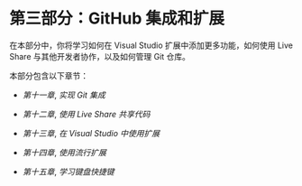 # 第三部分：GitHub 集成和扩展

在本部分中，你将学习如何在 Visual Studio 扩展中添加更多功能，如何使用 Live Share 与其他开发者协作，以及如何管理 Git 仓库。

本部分包含以下章节：

+   *第十一章*, *实现 Git 集成*

+   *第十二章*, *使用 Live Share 共享代码*

+   *第十三章*, *在 Visual Studio 中使用扩展*

+   *第十四章*, *使用流行扩展*

+   *第十五章*, *学习键盘快捷键*
